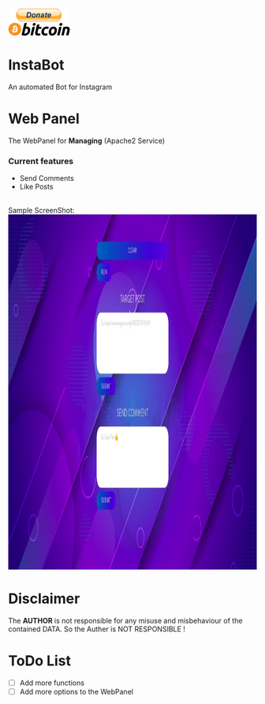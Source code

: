 [![bitcoin-black](imgs/donate.png)](https://www.blockchain.com/btc/address/1LQKZHNSzBZeEc7tkdz3McpQkJDsreaHLN)
# InstaBot
An automated Bot for Instagram
# Web Panel
The WebPanel for **Managing** (Apache2 Service)

### Current features
- Send Comments
- Like Posts
<br>
Sample ScreenShot:
<img src="imgs/web.jpeg" width="1280" height="720"/>

# Disclaimer
The **AUTHOR** is not responsible for any misuse and misbehaviour of the contained DATA. So the Auther is NOT RESPONSIBLE !

# ToDo List
- [ ] Add more functions
- [ ] Add more options to the WebPanel
